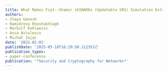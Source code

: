 ```yaml
---
title: What Makes Fiat--Shamir zkSNARKs (Updatable SRS) Simulation Extractable?
authors:
- Chaya Ganesh
- Hamidreza Khoshakhlagh
- Markulf Kohlweiss
- Anca Nitulescu
- Michał Zając
date: '2022-01-01'
publishDate: '2025-05-18T16:29:50.112351Z'
publication_types:
- paper-conference
publication: '*Security and Cryptography for Networks*'
---
```

